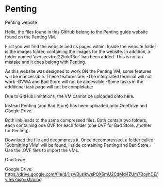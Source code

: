 # Penting
Penting website

Hello, the files found in this GitHub belong to the Penting guide website found on the Penting VM.

First you will find the website and its pages within. Inside the website folder is the images folder, containing the images for the website.
In addition, a folder named 'avdsecvfret22fold13er' has been added. This is not an mistake and it does belong with Penting.

As this website was designed to work ON the Penting VM, some features will be inaccessible. These features are:
  -The intergrated terminal will not work
  -DVWA and Bad Store will not be accessible
  -Some tasks in the additional task page will not be completable 

Due to GitHub limitations, the VM cannot be uploaded onto here.

Instead Penting (and Bad Store) has been uploaded onto OneDrive and Google Drive.

Both link leads to the same compressed files. Both contain two folders, each containing one OVF for each folder (one OVF for Bad Store, another for Penting).

Download the file and decompress it. Once decompressed, a folder called 'Submitting VMs' will be found, inside containing Penting and Bad Store. Use the .OVF files to import the VMs.

OneDrive:

Google Drive: https://drive.google.com/file/d/1jzwBuslkwsPQX6mU2CdMd4ZUm7BoyhDE/view?usp=sharing
